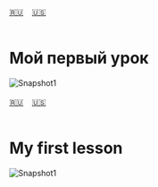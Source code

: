 <span id="ru"><a href='#ru'>🇷🇺</a> &nbsp;&nbsp;&nbsp;<a href='#en'>🇺🇸</a> &nbsp;&nbsp;&nbsp;</span><br><br>
# Мой первый урок
![Snapshot1](https://github.com/wolskp/first/assets/151939621/cdf24fa5-a32e-47a0-a309-5eeb8223d1c9)<br><br>
<span id="en"><a href='#ru'>🇷🇺</a> &nbsp;&nbsp;&nbsp;<a href='#en'>🇺🇸</a> &nbsp;&nbsp;&nbsp;</span><br><br>
# My first lesson
![Snapshot1](https://github.com/wolskp/first/assets/151939621/cdf24fa5-a32e-47a0-a309-5eeb8223d1c9)<br><br>
